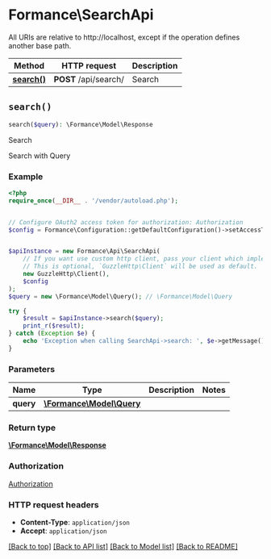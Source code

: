 # Formance\SearchApi

All URIs are relative to http://localhost, except if the operation defines another base path.

| Method | HTTP request | Description |
| ------------- | ------------- | ------------- |
| [**search()**](SearchApi.md#search) | **POST** /api/search/ | Search |


## `search()`

```php
search($query): \Formance\Model\Response
```

Search

Search with Query

### Example

```php
<?php
require_once(__DIR__ . '/vendor/autoload.php');


// Configure OAuth2 access token for authorization: Authorization
$config = Formance\Configuration::getDefaultConfiguration()->setAccessToken('YOUR_ACCESS_TOKEN');


$apiInstance = new Formance\Api\SearchApi(
    // If you want use custom http client, pass your client which implements `GuzzleHttp\ClientInterface`.
    // This is optional, `GuzzleHttp\Client` will be used as default.
    new GuzzleHttp\Client(),
    $config
);
$query = new \Formance\Model\Query(); // \Formance\Model\Query

try {
    $result = $apiInstance->search($query);
    print_r($result);
} catch (Exception $e) {
    echo 'Exception when calling SearchApi->search: ', $e->getMessage(), PHP_EOL;
}
```

### Parameters

| Name | Type | Description  | Notes |
| ------------- | ------------- | ------------- | ------------- |
| **query** | [**\Formance\Model\Query**](../Model/Query.md)|  | |

### Return type

[**\Formance\Model\Response**](../Model/Response.md)

### Authorization

[Authorization](../../README.md#Authorization)

### HTTP request headers

- **Content-Type**: `application/json`
- **Accept**: `application/json`

[[Back to top]](#) [[Back to API list]](../../README.md#endpoints)
[[Back to Model list]](../../README.md#models)
[[Back to README]](../../README.md)
